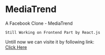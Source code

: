 # MediaTrend
A Facebook Clone - MediaTrend

```
Still Working on Frontend Part by React.js
```

Untill now we can visite it by following link:  
<a href="http://15.206.170.90/"> Click Here </a>
